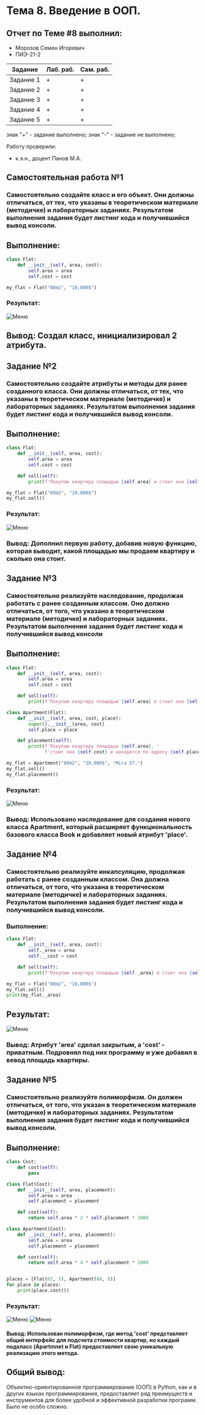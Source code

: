 # Тема 8. Введение в ООП.
## Отчет по Теме #8 выполнил:
- Морозов Семен Игоревич
- ПИЭ-21-2

| Задание | Лаб. раб. | Сам. раб. |
| ------ | ------ | ------ |
| Задание 1 | + | + |
| Задание 2 | + | + |
| Задание 3 | + | + |
| Задание 4 | + | + |
| Задание 5 | + | + |

знак "+" - задание выполнено; знак "-" - задание не выполнено;

Работу проверили:
- к.э.н., доцент Панов М.А.

## Самостоятельная работа №1
### Самостоятельно создайте класс и его объект. Они должны отличаться, от тех, что указаны в теоретическом материале (методичке) и лабораторных заданиях. Результатом выполнения задания будет листинг кода и получившийся вывод консоли.
## Выполнение:
```python
class Flat:
    def __init__(self, area, cost):
        self.area = area
        self.cost = cost

my_flat = Flat("80m2", "10,000$")
```
### Результат:
![Меню](https://github.com/kyorrr/Software_Engineering/blob/%D0%A2%D0%B5%D0%BC%D0%B0_8/Lab8/pic/1.png)

## Вывод: Создал класс, инициализировал 2 атрибута.

## Задание №2
### Самостоятельно создайте атрибуты и методы для ранее созданного класса. Они должны отличаться, от тех, что указаны в теоретическом материале (методичке) и лабораторных заданиях. Результатом выполнения задания будет листинг кода и получившийся вывод консоли.
## Выполнение:
```python
class Flat:
    def __init__(self, area, cost):
        self.area = area
        self.cost = cost

    def sell(self):
        print(f'Покупаю квартиру площадью {self.area} и стоит она {self.cost}')

my_flat = Flat("80m2", "10,000$")
my_flat.sell()
```
### Результат:
![Меню](https://github.com/kyorrr/Software_Engineering/blob/%D0%A2%D0%B5%D0%BC%D0%B0_8/Lab8/pic/2.png)


### Вывод: Дополнил первую работу, добавив новую функцию, которая выводит, какой площадью мы продаем квартиру и сколько она стоит.

## Задание №3
### Самостоятельно реализуйте наследование, продолжая работать с ранее созданным классом. Оно должно отличаться, от того, что указано в теоретическом материале (методичке) и лабораторных заданиях. Результатом выполнения задания будет листинг кода и получившийся вывод консоли

## Выполнение:
```python
class Flat:
    def __init__(self, area, cost):
        self.area = area
        self.cost = cost

    def sell(self):
        print(f'Покупаю квартиру площадью {self.area} и стоит она {self.cost}')

class Apartment(Flat):
    def __init__(self, area, cost, place):
        super().__init__(area, cost)
        self.place = place

    def placement(self):
        print(f'Покупаю квартиру площадью {self.area}, '
              f'стоит она {self.cost} и находится по адресу {self.place}')

my_flat = Apartment("80m2", "10,000$", "Mira ST.")
my_flat.sell()
my_flat.placement()
```
### Результат:
![Меню](https://github.com/kyorrr/Software_Engineering/blob/%D0%A2%D0%B5%D0%BC%D0%B0_8/Lab8/pic/3.png)

### Вывод: Использовано наследование для создания нового класса Apartment, который расширяет функциональность базового класса Book и добавляет новый атрибут 'place'.

## Задание №4
### Самостоятельно реализуйте инкапсуляцию, продолжая работать с ранее созданным классом. Она должна отличаться, от того, что указана в теоретическом материале (методичке) и лабораторных заданиях. Результатом выполнения задания будет листинг кода и получившийся вывод консоли.

### Выполнение:
```python
class Flat:
    def __init__(self, area, cost):
        self._area = area
        self.__cost = cost

    def sell(self):
        print(f'Покупаю квартиру площадью {self._area} и стоит она {self.__cost}')

my_flat = Flat("80m2", "10,000$")
my_flat.sell()
print(my_flat._area)
```
## Результат:
![Меню](https://github.com/kyorrr/Software_Engineering/blob/%D0%A2%D0%B5%D0%BC%D0%B0_8/Lab8/pic/4.png)

### Вывод: Атрибут 'area' сделал закрытым, а 'cost' - приватным. Подровнял под них программу и уже добавил в вевод площадь квартиры.

## Задание №5
### Самостоятельно реализуйте полиморфизм. Он должен отличаться, от того, что указан в теоретическом материале (методичке) и лабораторных заданиях. Результатом выполнения задания будет листинг кода и получившийся вывод консоли.

## Выполнение:
```python
class Cost:
    def cost(self):
        pass

class Flat(Cost):
    def __init__(self, area, placement):
        self.area = area
        self.placement = placement

    def cost(self):
        return self.area * 2 * self.placement * 1000

class Apartment(Cost):
    def __init__(self, area, placement):
        self.area = area
        self.placement = placement

    def cost(self):
        return self.area * 4 * self.placement * 1000


places = [Flat(62, 5), Apartment(80, 9)]
for place in places:
    print(place.cost())
```
### Результат:
![Меню](https://github.com/kyorrr/Software_Engineering/blob/%D0%A2%D0%B5%D0%BC%D0%B0_8/Lab8/pic/5.png)
![Меню](https://github.com/kyorrr/Software_Engineering/blob/%D0%A2%D0%B5%D0%BC%D0%B0_8/Lab8/pic/5.1.png)

#### Вывод: Использован полиморфизм, где метод 'cost' представляет общий интерфейс для подсчета стоимости квартир, но каждый подкласс (Apartmnet и Flat) предоставляет свою уникальную реализацию этого метода.

## Общий вывод: 
Объектно-ориентированное программирование (ООП) в Python, как и в других языках программирования, предоставляет ряд преимуществ и инструментов для более удобной и эффективной разработки программ. Было не особо сложно.
